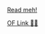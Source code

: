[Read meh!](https://r3dbabyvamp.github.io/Paula-s-Website/Extras/ReadMeh!)

[OF Link 🤫😘](https://boulderbugle.com/paulas-onlyfans-bsquzyzr)
